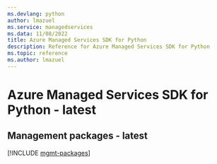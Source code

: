 ```yaml
---
ms.devlang: python
author: lmazuel
ms.service: managedservices
ms.data: 11/08/2022
title: Azure Managed Services SDK for Python
description: Reference for Azure Managed Services SDK for Python
ms.topic: reference
ms.author: lmazuel
---
```

# Azure Managed Services SDK for Python - latest

## Management packages - latest
[!INCLUDE [mgmt-packages](managed-services-mgmt-index.md)]